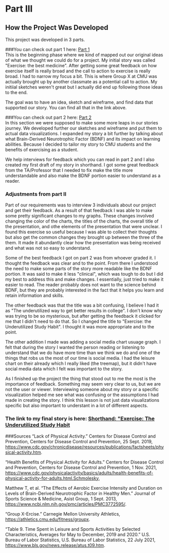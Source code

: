 # Part III
## How the Project Was Developed
This project was developed in 3 parts. 

###You can check out part 1 here: [Part 1](final_project_LandonScott.md)<br>
This is the beginning phase where we kind of mapped out our original ideas of what we thought we 
could do for a project. My initial story was called "Exercise: the best medicine". After getting some
great feedback on how exercise itself is really broad and the call to action to exercise is really 
broad. I had to narrow my focus a bit. This is where Group X at CMU was actually brought up by another
classmate as a potential call to action. My initiial sketches weren't great but I actually did end up
following those ideas to the end. 

The goal was to have an idea, sketch and wireframe, and find data that supported our story. You can
find all that in the link above. 

###You can check out part 2 here: [Part 2](final_project_part2.md)<br>
In this section we were supposed to make some more leaps in our stories journey. We developed further
our sketches and wireframe and put them to actual data visualizations. I expanded my story a bit further
by talking about what Brain-Derived Neurotrophic Factor (BDNF) and its impact on learning abilities. 
Because I decided to tailor my story to CMU students and the benefits of exercising as a student. 

We help interviews for feedback which you can read in part 2 and I also created my first draft of my
story in shorthand. I got some great feedback from the TA/Professor that I needed to fix make the title
more understandable and also make the BDNF portion easier to understand as a reader. 


### Adjustments from part II
Part of our requirements was to interview 3 individuals about our project and get their feedback. As
a result of that feedback I was able to make some pretty significant changes to my graphs. These changes
involved changing the color of the charts, the titles of the charts, the overall title of the presentation, 
and othe elements of the presentation that were unclear. I found this exercise so useful because I was able
to collect their thoughts but also get the common changes they brought up between the three of the them. It
made it abundantly clear how the presentation was being received and what was not so easy to understand. 

Some of the best feedback I got on part 2 was from whoever graded it. I thought the feedback
was clear and to the point. From there I understood the need to make some parts of the story more readable 
like the BDNF portion. It was said to make it less "clinical", which was tough to do but I did my best to 
address this and make changes. I essentially, just tried to make it easier to read. The reader probably
does not want to the science behind BDNF, but they are probably interested in the fact that it helps you
learn and retain information and skills. 

The other feedback was that the title was a bit confusing, I believe I had it as "The underutilized way to 
get better results in college". I don't know why was trying to be so mysterious, but after getting the 
feedback it clicked for me that I didn't need to do that. So I changed the title to "Exercise: the Underutilized
Study Habit". I thought it was more appropriate and to the point. 

The other addition I made was adding a social media chart usuage graph. I felt that during the story I wanted
the person reading or listening to understand that we do have more time than we think we do and one of the 
things that robs us the most of our time is social media. I had the leisure chart on their already which I really
liked (the treemap), but it didn't have social media data which I felt was important to the story.

As I finished up the project the thing that stood out to me the most is the importance of feedback. Something
may seem very clear to us, but we are not the user or viewer. Interviewing someone about my story or a specific
visualization helped me see what was confusing or the assumptions I had made in creating the story. I think this
lesson is not just data visualizations specific but also important to understant in a lot of different aspects. 

### The link to my final story is here: [Shorthand: "Exercise: The Underutilized Study Habit](https://carnegiemellon.shorthandstories.com/exercise-the-underutilized-study-habit/index.html)<br>

###Sources
“Lack of Physical Activity.” Centers for Disease Control and Prevention, Centers for Disease Control and Prevention, 25 Sept. 2019, https://www.cdc.gov/chronicdisease/resources/publications/factsheets/physical-activity.htm.

“Health Benefits of Physical Activity for Adults.” Centers for Disease Control and Prevention, Centers for Disease Control and Prevention, 1 Nov. 2021, https://www.cdc.gov/physicalactivity/basics/adults/health-benefits-of-physical-activity-for-adults.html.Schmolesky, 

Matthew T, et al. “The Effects of Aerobic Exercise Intensity and Duration on Levels of Brain-Derived Neurotrophic Factor in Healthy Men.” Journal of Sports Science & Medicine, Asist Group, 1 Sept. 2013, https://www.ncbi.nlm.nih.gov/pmc/articles/PMC3772595/.

“Group X-Ercise.” Carnegie Mellon University Athletics, https://athletics.cmu.edu/fitness/groupx.

“Table 9. Time Spent in Leisure and Sports Activities by Selected Characteristics, Averages for May to December, 2019 and 2020.” U.S. Bureau of Labor Statistics, U.S. Bureau of Labor Statistics, 22 July 2021, https://www.bls.gov/news.release/atus.t09.htm.

